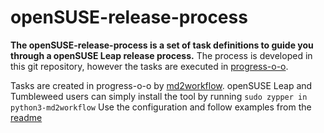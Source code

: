 # openSUSE-release-process


**The openSUSE-release-process is a set of task definitions to guide you through a openSUSE Leap release process.**
The process is developed in this git repository, however the tasks are executed in [progress-o-o](https://progress.opensuse.org/projects/opensuse-leap-15-4/issues/gantt).

Tasks are created in progress-o-o by [md2workflow](https://github.com/openSUSE/md2workflow). 
openSUSE Leap and Tumbleweed users can simply install the tool by running `sudo zypper in python3-md2workflow`
Use the configuration and follow examples from the [readme]([https://github.com/openSUSE/md2workflow](https://github.com/openSUSE/md2workflow#md2workflow)https://github.com/openSUSE/md2workflow#md2workflow)

